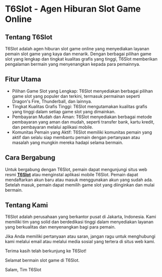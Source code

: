 T6Slot - Agen Hiburan Slot Game Online
======================================

Tentang T6Slot
--------------

T6Slot adalah agen hiburan slot game online yang menyediakan layanan pemain slot game yang kaya dan menarik. Dengan berbagai pilihan game slot yang lengkap dan tingkat kualitas grafis yang tinggi, T6Slot memberikan pengalaman bermain yang menyenangkan kepada para pemainnya.

Fitur Utama
-----------

*   Pilihan Game Slot yang Lengkap: T6Slot menyediakan berbagai pilihan game slot yang populer dan terkini, termasuk permainan seperti Dragon's Fire, Thunderball, dan lainnya.
*   Tingkat Kualitas Grafis Tinggi: T6Slot mengutamakan kualitas grafis yang tinggi dalam setiap game slot yang dimainkan.
*   Pembayaran Mudah dan Aman: T6Slot menyediakan berbagai metode pembayaran yang aman dan mudah, seperti transfer bank, kartu kredit, dan pembayaran melalui aplikasi mobile.
*   Komunitas Pemain yang Aktif: T6Slot memiliki komunitas pemain yang aktif dan selalu siap membantu pemain dengan pertanyaan atau masalah yang mungkin mereka hadapi selama bermain.

Cara Bergabung
--------------

Untuk bergabung dengan T6Slot, pemain dapat mengunjungi situs web resmi **[T6Slot](https://bk39.xyz)** atau menginstal aplikasi mobile T6Slot. Pemain dapat mendaftarkan akun baru atau masuk menggunakan akun yang sudah ada. Setelah masuk, pemain dapat memilih game slot yang diinginkan dan mulai bermain.

Tentang Kami
------------

T6Slot adalah perusahaan yang berkantor pusat di Jakarta, Indonesia. Kami memiliki tim yang solid dan berdedikasi tinggi dalam menyediakan layanan yang berkualitas dan menyenangkan bagi para pemain.

Jika Anda memiliki pertanyaan atau saran, jangan ragu untuk menghubungi kami melalui email atau melalui media sosial yang tertera di situs web kami.

Terima kasih telah berkunjung ke T6Slot!

Selamat bermain slot game di T6Slot.

Salam, Tim T6Slot
